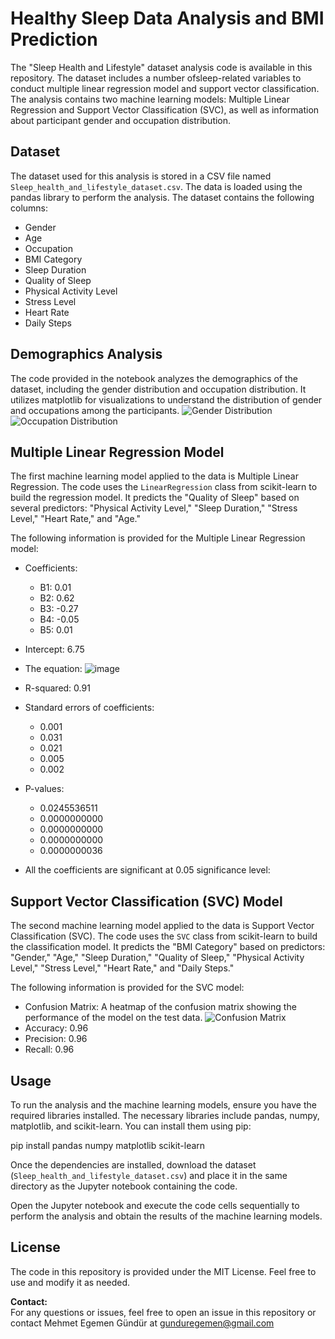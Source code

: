 # Healthy Sleep Data Analysis and BMI Prediction

The "Sleep Health and Lifestyle" dataset analysis code is available in this repository. The dataset includes a number ofsleep-related variables to conduct multiple linear regression model and support vector classification. The analysis contains two machine learning models: Multiple Linear Regression and Support Vector Classification (SVC), as well as information about participant gender and occupation distribution.

## Dataset

The dataset used for this analysis is stored in a CSV file named `Sleep_health_and_lifestyle_dataset.csv`. The data is loaded using the pandas library to perform the analysis. The dataset contains the following columns:

- Gender
- Age
- Occupation
- BMI Category
- Sleep Duration
- Quality of Sleep
- Physical Activity Level
- Stress Level
- Heart Rate
- Daily Steps

## Demographics Analysis

The code provided in the notebook analyzes the demographics of the dataset, including the gender distribution and occupation distribution. It utilizes matplotlib for visualizations to understand the distribution of gender and occupations among the participants.
![Gender Distribution](https://github.com/egemengundur/Multiple_LInear_Regression_and_SVM_Algorithm/assets/75498353/42db417a-b90b-4f2f-8001-87be5ed83dc3)
![Occupation Distribution](https://github.com/egemengundur/Multiple_LInear_Regression_and_SVM_Algorithm/assets/75498353/ac96ac9b-764e-4145-97da-1baf2970a21a)
## Multiple Linear Regression Model

The first machine learning model applied to the data is Multiple Linear Regression. The code uses the `LinearRegression` class from scikit-learn to build the regression model. It predicts the "Quality of Sleep" based on several predictors: "Physical Activity Level," "Sleep Duration," "Stress Level," "Heart Rate," and "Age."

The following information is provided for the Multiple Linear Regression model:

- Coefficients:
    - B1: 0.01
    - B2: 0.62
    - B3: -0.27
    - B4: -0.05
    - B5: 0.01
- Intercept: 6.75
- The equation:
![image](https://github.com/egemengundur/Multiple_Linear_Regression_and_SVM_Algorithm/assets/75498353/cbce0c30-36fa-490c-bae4-f4a799ae8ece)


- R-squared: 0.91
- Standard errors of coefficients:
    - 0.001
    - 0.031
    - 0.021
    - 0.005
    - 0.002
- P-values:
    - 0.0245536511
    - 0.0000000000
    - 0.0000000000
    - 0.0000000000
    - 0.0000000036
- All the coefficients are significant at 0.05 significance level:

## Support Vector Classification (SVC) Model

The second machine learning model applied to the data is Support Vector Classification (SVC). The code uses the `SVC` class from scikit-learn to build the classification model. It predicts the "BMI Category" based on predictors: "Gender," "Age," "Sleep Duration," "Quality of Sleep," "Physical Activity Level," "Stress Level," "Heart Rate," and "Daily Steps."

The following information is provided for the SVC model:

- Confusion Matrix: A heatmap of the confusion matrix showing the performance of the model on the test data.
  ![Confusion Matrix](https://github.com/egemengundur/Multiple_LInear_Regression_and_SVM_Algorithm/assets/75498353/5bf6412b-71a4-40a4-a785-79a38c31d6fb)
- Accuracy: 0.96
- Precision: 0.96
- Recall: 0.96

## Usage

To run the analysis and the machine learning models, ensure you have the required libraries installed. The necessary libraries include pandas, numpy, matplotlib, and scikit-learn. You can install them using pip:

pip install pandas numpy matplotlib scikit-learn

Once the dependencies are installed, download the dataset (`Sleep_health_and_lifestyle_dataset.csv`) and place it in the same directory as the Jupyter notebook containing the code.

Open the Jupyter notebook and execute the code cells sequentially to perform the analysis and obtain the results of the machine learning models.

## License

The code in this repository is provided under the MIT License. Feel free to use and modify it as needed.

**Contact:**  
For any questions or issues, feel free to open an issue in this repository or contact Mehmet Egemen Gündür at gunduregemen@gmail.com 
